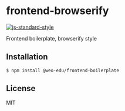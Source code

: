 
# frontend-browserify

[![js-standard-style](https://img.shields.io/badge/code%20style-standard-brightgreen.svg?style=flat)](https://github.com/feross/standard)

Frontend boilerplate, browserify style

## Installation

    $ npm install @weo-edu/frontend-boilerplate

## License

MIT
